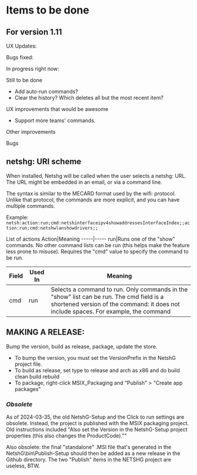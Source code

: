 ﻿# Items to be done

## For version 1.11

UX Updates:

Bugs fixed:

In progress right now:



Still to be done
- Add auto-run commands?
- Clear the history? Which deletes all but the most recent item?

UX improvements that would be awesome
- Support more teams' commands.

Other improvements

Bugs

## netshg: URI scheme

When installed, Netshg will be called when the user selects a netshg: URL. The URL might be embedded in an email, or via a command line.

The syntax is similar to the MECARD format used by the wifi: protocol. Unlike that protocol, the commands are more explicit, and you can have multiple commands.

Example: ```netsh:action:run;cmd:netshinterfaceipv4showaddressesInterfaceIndex;;action:run;cmd:netshwlanshowdrivers;;```

List of actions
Action|Meaning
-----|-----
run|Runs one of the "show" commands. No other command lists can be run (this helps make the feature less prone to misuse). Requires the "cmd" value to specify the command to be run.

Field|Used In|Meaning
-----|-----|-----
cmd|run|Selects a command to run. Only commands in the "show" list can be run. The cmd field is a shortened version of the command: it does not include spaces. For example, the command 



## MAKING A RELEASE: 
Bump the version, build as release, package, update the store. 

- To bump the version, you must set the VersionPrefix in the NetshG project file.
- To build as release, set type to release and arch as x86 and do build clean build rebuild
- To package, right-click MSIX_Packaging and "Publish" > "Create app packages"


### *Obsolete*
As of 2024-03-35, the old NetshG-Setup and the Click to run settings are obsolete. Instead, the project is 
published with the MSIX packaging project. Old instructions included "Also set the Version in the NetshG-Setup project properties 
(this also changes the ProductCode).""

Also obsolete: the final "standalone" .MSI file that's generated in the NetshG\bin\Publish-Setup should then be added as a new release in the Github directory. The two "Publish" items in the NETSHG project are useless, BTW.
